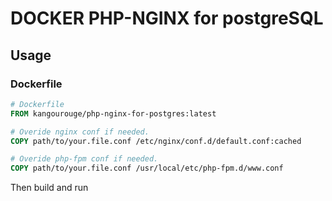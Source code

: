 # DOCKER PHP-NGINX for postgreSQL

## Usage

### Dockerfile
```dockerfile
# Dockerfile
FROM kangourouge/php-nginx-for-postgres:latest

# Overide nginx conf if needed.
COPY path/to/your.file.conf /etc/nginx/conf.d/default.conf:cached

# Overide php-fpm conf if needed.
COPY path/to/your.file.conf /usr/local/etc/php-fpm.d/www.conf
```

Then build and run
